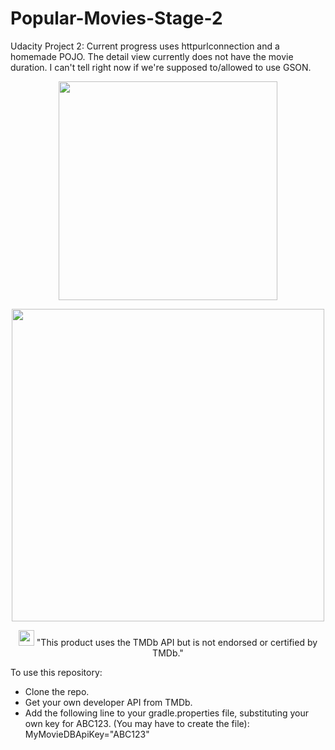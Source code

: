 # Popular-Movies-Stage-2
Udacity Project 2: Current progress uses httpurlconnection and a homemade POJO.  The detail view currently does not have the movie duration.  I can't tell right now if we're supposed to/allowed to use GSON.

<p align="center">
  <img src="https://cloud.githubusercontent.com/assets/17789182/17041569/d64c69cc-4f74-11e6-88bb-354f8adf8126.gif" width="350"/>
</p>

<p align="center">
  <img src="https://cloud.githubusercontent.com/assets/17789182/17352181/8c412812-5902-11e6-8f46-786a98bec0c8.png"
  width="500"/>
</p>

<p align="center">
  <img src="https://assets.tmdb.org/assets/41bdcf10bbf6f84c0fc73f27b2180b95/images/v4/logos/91x81.png" width="25"/>
  "This product uses the TMDb API but is not endorsed or certified by TMDb." 
</p>

To use this repository:
* Clone the repo.  
* Get your own developer API from TMDb.  
* Add the following line to your gradle.properties file, substituting your own key for ABC123.  (You may have to create the file):  MyMovieDBApiKey="ABC123"

